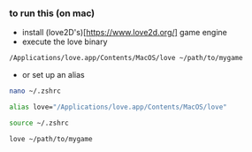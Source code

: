 ### to run this (on mac)

- install (love2D's)[https://www.love2d.org/] game engine
- execute the love binary
```sh
/Applications/love.app/Contents/MacOS/love ~/path/to/mygame
```
- or set up an alias

```sh
nano ~/.zshrc
```

```sh
alias love="/Applications/love.app/Contents/MacOS/love"
```

```sh
source ~/.zshrc
```

```sh
love ~/path/to/mygame
```
